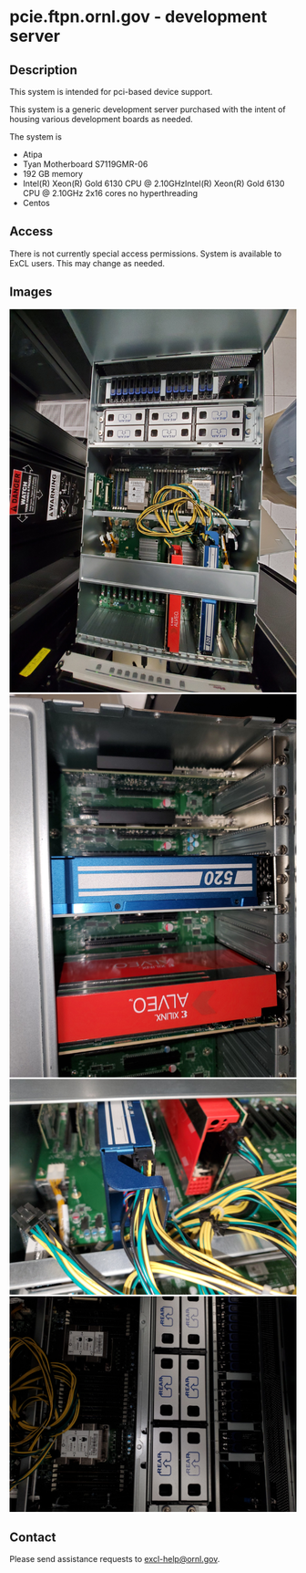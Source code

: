 # pcie.ftpn.ornl.gov - development server

## Description

This system is intended for pci-based device support. 

This system is a generic development server purchased with the intent of
housing various development boards as needed.

The system is
*  Atipa 
*  Tyan Motherboard S7119GMR-06
*  192 GB memory
*  Intel(R) Xeon(R) Gold 6130 CPU @ 2.10GHzIntel(R) Xeon(R) Gold 6130 CPU @ 2.10GHz 2x16 cores no hyperthreading
*  Centos

## Access

There is not currently special access permissions.   System is available
to ExCL users.  This may change as needed.

## Images



![system layout](images/20190621_151129.jpg "system layout")
![pci detail](images/20190621_151211.jpg "pci detail")
![device wiring detail](images/20190621_151218.jpg "device wiring detail")
![disks/fans/cpu](images/20190621_151227.jpg "disks/fans/cpu")


## Contact
Please send assistance requests to excl-help@ornl.gov.
